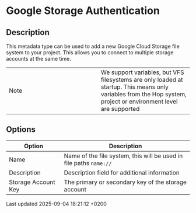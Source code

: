 <div id="header">

# Google Storage Authentication

</div>

<div id="content">

<div class="sect1">

## Description

<div class="sectionbody">

<div class="paragraph">

This metadata type can be used to add a new Google Cloud Storage file system to your project. This allows you to connect to multiple storage accounts at the same time.

</div>

<div class="admonitionblock note">

<table>
<colgroup>
<col style="width: 50%" />
<col style="width: 50%" />
</colgroup>
<tbody>
<tr class="odd">
<td><div class="title">
Note
</div></td>
<td>We support variables, but VFS filesystems are only loaded at startup. This means only variables from the Hop system, project or environment level are supported</td>
</tr>
</tbody>
</table>

</div>

</div>

</div>

<div class="sect1">

## Options

<div class="sectionbody">

| Option              | Description                                                        |
| ------------------- | ------------------------------------------------------------------ |
| Name                | Name of the file system, this will be used in file paths `name://` |
| Description         | Description field for additional information                       |
| Storage Account Key | The primary or secondary key of the storage account                |

</div>

</div>

</div>

<div id="footer">

<div id="footer-text">

Last updated 2025-09-04 18:21:12 +0200

</div>

</div>
